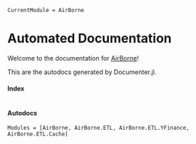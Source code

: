 ```@meta
CurrentModule = AirBorne
```

# Automated Documentation

Welcome to the documentation for [AirBorne](https://github.com/JuDO-dev/AirBorne.jl)!

This are the autodocs generated by Documenter.jl. 
#### Index
```@index
```

#### Autodocs
```@autodocs
Modules = [AirBorne, AirBorne.ETL, AirBorne.ETL.YFinance, AirBorne.ETL.Cache]
```

